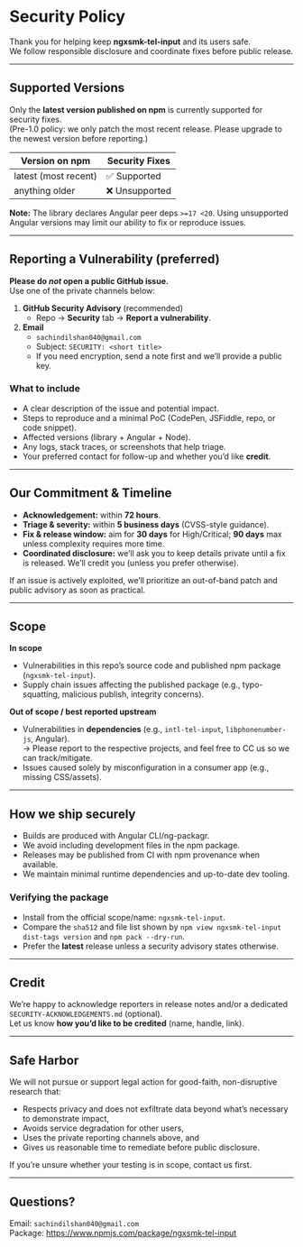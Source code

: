 # Security Policy

Thank you for helping keep **ngxsmk-tel-input** and its users safe.  
We follow responsible disclosure and coordinate fixes before public release.

---

## Supported Versions

Only the **latest version published on npm** is currently supported for security fixes.  
(Pre-1.0 policy: we only patch the most recent release. Please upgrade to the newest version before reporting.)

| Version on npm        | Security Fixes |
|-----------------------|----------------|
| latest (most recent)  | ✅ Supported   |
| anything older        | ❌ Unsupported |

**Note:** The library declares Angular peer deps `>=17 <20`. Using unsupported Angular versions may limit our ability to fix or reproduce issues.

---

## Reporting a Vulnerability (preferred)

**Please do _not_ open a public GitHub issue.**  
Use one of the private channels below:

1. **GitHub Security Advisory** (recommended)
   - Repo → **Security** tab → **Report a vulnerability**.
2. **Email**
   - `sachindilshan040@gmail.com`
   - Subject: `SECURITY: <short title>`
   - If you need encryption, send a note first and we’ll provide a public key.

### What to include

- A clear description of the issue and potential impact.
- Steps to reproduce and a minimal PoC (CodePen, JSFiddle, repo, or code snippet).
- Affected versions (library + Angular + Node).
- Any logs, stack traces, or screenshots that help triage.
- Your preferred contact for follow-up and whether you’d like **credit**.

---

## Our Commitment & Timeline

- **Acknowledgement:** within **72 hours**.
- **Triage & severity:** within **5 business days** (CVSS-style guidance).
- **Fix & release window:** aim for **30 days** for High/Critical; **90 days** max unless complexity requires more time.
- **Coordinated disclosure:** we’ll ask you to keep details private until a fix is released. We’ll credit you (unless you prefer otherwise).

If an issue is actively exploited, we’ll prioritize an out-of-band patch and public advisory as soon as practical.

---

## Scope

**In scope**
- Vulnerabilities in this repo’s source code and published npm package (`ngxsmk-tel-input`).
- Supply chain issues affecting the published package (e.g., typo-squatting, malicious publish, integrity concerns).

**Out of scope / best reported upstream**
- Vulnerabilities in **dependencies** (e.g., `intl-tel-input`, `libphonenumber-js`, Angular).  
  → Please report to the respective projects, and feel free to CC us so we can track/mitigate.
- Issues caused solely by misconfiguration in a consumer app (e.g., missing CSS/assets).

---

## How we ship securely

- Builds are produced with Angular CLI/ng-packagr.
- We avoid including development files in the npm package.
- Releases may be published from CI with npm provenance when available.
- We maintain minimal runtime dependencies and up-to-date dev tooling.

### Verifying the package

- Install from the official scope/name: `ngxsmk-tel-input`.
- Compare the `sha512` and file list shown by `npm view ngxsmk-tel-input dist-tags version` and `npm pack --dry-run`.
- Prefer the **latest** release unless a security advisory states otherwise.

---

## Credit

We’re happy to acknowledge reporters in release notes and/or a dedicated `SECURITY-ACKNOWLEDGEMENTS.md` (optional).  
Let us know **how you’d like to be credited** (name, handle, link).

---

## Safe Harbor

We will not pursue or support legal action for good-faith, non-disruptive research that:
- Respects privacy and does not exfiltrate data beyond what’s necessary to demonstrate impact,
- Avoids service degradation for other users,
- Uses the private reporting channels above, and
- Gives us reasonable time to remediate before public disclosure.

If you’re unsure whether your testing is in scope, contact us first.

---

## Questions?

Email: `sachindilshan040@gmail.com`  
Package: https://www.npmjs.com/package/ngxsmk-tel-input
